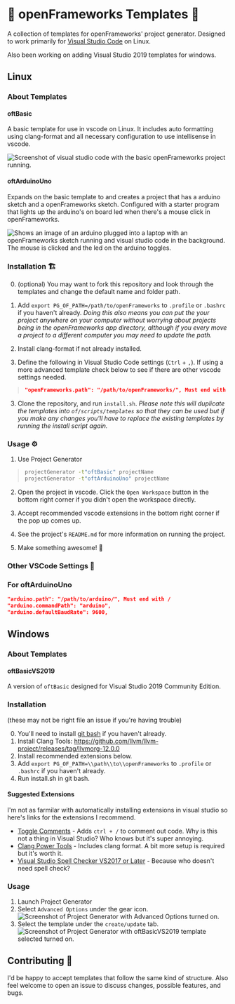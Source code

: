 # 🌻 openFrameworks Templates 🌻

A collection of templates for openFrameworks' project generator. Designed to work primarily for [Visual Studio Code](https://code.visualstudio.com/) on Linux.

Also been working on adding Visual Studio 2019 templates for windows.

## Linux

### About Templates

#### oftBasic

A basic template for use in vscode on Linux. It includes auto formatting using clang-format and all necessary configuration to use intellisense in vscode.

![Screenshot of visual studio code with the basic openFrameworks project running.](screenshot-oftBasic.png)

#### oftArduinoUno

Expands on the basic template to and creates a project that has a arduino sketch and a openFrameworks sketch. Configured with a starter program that lights up the arduino's on board led when there's a mouse click in openFrameworks.

![Shows an image of an arduino plugged into a laptop with an openFrameworks sketch running and visual studio code in the background. The mouse is clicked and the led on the arduino toggles.](screenshot-oftArduinoUno.gif)

### Installation 🏗️

0. (optional) You may want to fork this repository and look through the templates and change the default name and folder path.

1. Add `export PG_OF_PATH=/path/to/openFrameworks` to `.profile` or `.bashrc` if you haven't already. *Doing this also means you can put the your project anywhere on your computer without worrying about projects being in the openFrameworks app directory, although if you every move a project to a different computer you may need to update the path.*

2. Install clang-format if not already installed. 

2. Define the following in Visual Studio Code settings (`Ctrl` + `,`). If using a more advanced template check below to see if there are other vscode settings needed.

>```json
>"openFrameworks.path": "/path/to/openFrameworks/", Must end with /
>```

3. Clone the repository, and run `install.sh`. *Please note this will duplicate the templates into `of/scripts/templates` so that they can be used but if you make any changes you'll have to replace the existing templates by running the install script again.*

### Usage ⚙️

1. Use Project Generator

>```bash
>projectGenerator -t"oftBasic" projectName
>projectGenerator -t"oftArduinoUno" projectName
>```

2. Open the project in vscode. Click the `Open Workspace` button in the bottom right corner if you didn't open the workspace directly.

3. Accept recommended vscode extensions in the bottom right corner if the pop up comes up.

4. See the project's `README.md` for more information on running the project.

5. Make something awesome! 🎨

### Other VSCode Settings 💫

### For oftArduinoUno

```json
"arduino.path": "/path/to/arduino/", Must end with /
"arduino.commandPath": "arduino",
"arduino.defaultBaudRate": 9600,
```

## Windows

### About Templates

#### oftBasicVS2019

A version of `oftBasic` designed for Visual Studio 2019 Community Edition.

### Installation

(these may not be right file an issue if you're having trouble)

0. You'll need to install [git bash]() if you haven't already.
1. Install Clang Tools: https://github.com/llvm/llvm-project/releases/tag/llvmorg-12.0.0
2. Install recommended extensions below.
3. Add `export PG_OF_PATH=\\path\\to\\openFrameworks` to `.profile` or `.bashrc` if you haven't already.
4. Run install.sh in git bash.

#### Suggested Extensions

I'm not as farmilar with automatically installing extensions in visual studio so here's links for the extensions I recommend.

- [Toggle Comments](https://marketplace.visualstudio.com/items?itemName=munyabe.ToggleComment) - Adds `ctrl + /` to comment out code. Why is this not a thing in Visual Studio? Who knows but it's super annoying.
- [Clang Power Tools](https://marketplace.visualstudio.com/items?itemName=caphyon.ClangPowerTools) - Includes clang format. A bit more setup is required but it's worth it.
- [Visual Studio Spell Checker VS2017 or Later](https://marketplace.visualstudio.com/items?itemName=EWoodruff.VisualStudioSpellCheckerVS2017andLater) - Because who doesn't need spell check?

### Usage

1. Launch Project Generator
2. Select `Advanced Options` under the gear icon.
![Screenshot of Project Generator with Advanced Options turned on.](./images/advanced-options-on.PNG)
3. Select the template under the `create/update` tab.
![Screenshot of Project Generator with oftBasicVS2019 template selected turned on.](./images/select-template.PNG)

## Contributing 💖

I'd be happy to accept templates that follow the same kind of structure. Also feel welcome to open an issue to discuss changes, possible features, and bugs.
